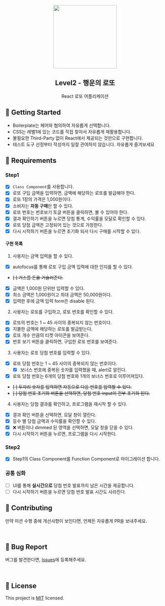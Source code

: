 <p align="middle" >
  <img width="200px;" src="https://raw.githubusercontent.com/woowacourse/javascript-lotto/main/src/images/lotto_ball.png"/>
</p>
<h2 align="middle">Level2 - 행운의 로또</h2>
<p align="middle">React 로또 어플리케이션</p>
</p>

## 🚀 Getting Started

- Boilerplate는 페어와 협의하여 자유롭게 선택합니다.
- CSS는 레벨1에 있는 코드를 직접 찾아서 자유롭게 재활용합니다.
- 불필요한 Third-Party 없이 React에서 제공되는 것만으로 구현합니다.
- 테스트 도구 선정부터 작성까지 일절 관여하지 않습니다. 자유롭게 즐겨보세요
  <br>

## 📝 Requirements

### Step1

- [x] `Class Component`를 사용합니다.
- [x] 로또 구입 금액을 입력하면, 금액에 해당하는 로또를 발급해야 한다.
- [x] 로또 1장의 가격은 1,000원이다.
- [x] 소비자는 **자동 구매**만 할 수 있다.
- [x] 로또 번호는 번호보기 토글 버튼을 클릭하면, 볼 수 있어야 한다.
- [x] 결과 확인하기 버튼을 누르면 당첨 통계, 수익률을 모달로 확인할 수 있다.
- [x] 로또 당첨 금액은 고정되어 있는 것으로 가정한다.
- [x] 다시 시작하기 버튼을 누르면 초기화 되서 다시 구매를 시작할 수 있다.

#### 구현 목록

1. 사용자는 금액 입력을 할 수 있다.

- [x] autofocus를 통해 로또 구입 금액 입력에 대한 인지를 할 수 있다.
- ~~[ ] 거스름 돈을 거슬러준다.~~
- [x] 금액은 1,000원 단위만 입력할 수 있다.
- [x] 최소 금액은 1,000원이고 최대 금액은 50,000원이다.
- [x] 입력한 후에 금액 입력 form은 disable 된다.

2. 사용자는 로또를 구입하고, 로또 번호를 확인할 수 있다.

- [x] 로또의 번호는 1 ~ 45 사이의 중복되지 않는 번호이다.
- [x] 지불한 금액에 해당하는 로또를 발급받는다.
- [x] 로또 개수 만큼의 티켓 아이콘을 보여준다.
- [x] 번호 보기 버튼을 클릭하면, 구입한 로또 번호를 보여준다.

3. 사용자는 로또 당첨 번호를 입력할 수 있다.

- [x] 로또 당첨 번호는 1 ~ 45 사이의 중복되지 않는 번호이다.
  - [x] 보너스 번호에 중복된 숫자를 입력했을 때, alert로 알린다.
- [x] 로또 당첨 번호는 6개의 당첨 번호와 1개의 보너스 번호로 이루어져있다.
- ~~[ ] 두자리 숫자를 입력하면 자동으로 다음 번호를 입력할 수 있다.~~
- ~~[ ] 당첨 번호 초기화 버튼을 선택하면, 당첨 번호 input이 전부 초기화 된다.~~

4. 사용자는 당첨 결과를 확인하고, 프로그램을 재시작 할 수 있다.

- [x] 결과 확인 버튼을 선택하면, 모달 창이 열린다.
- [x] 등수 별 당첨 금액과 수익률을 확인할 수 있다.
- [x] ❌ 버튼이나 dimmed 된 영역을 선택하면, 모달 창을 닫을 수 있다.
- [x] 다시 시작하기 버튼을 누르면, 프로그램을 다시 시작한다.

### Step2

- [x] Step1의 Class Component를 Function Component로 마이그레이션 합니다.

### 공통 심화

- [ ] UI를 통해 **실시간으로** 당첨 번호 발표까지 남은 시간을 제공합니다.
- [ ] 다시 시작하기 버튼을 누르면 당첨 번호 발표 시간도 사라진다.

## 👏 Contributing

만약 미션 수행 중에 개선사항이 보인다면, 언제든 자유롭게 PR을 보내주세요.

<br>

## 🐞 Bug Report

버그를 발견한다면, [Issues](https://github.com/woowacourse/react-lotto/issues)에 등록해주세요.

<br>

## 📝 License

This project is [MIT](https://github.com/woowacourse/react-lotto/blob/main/LICENSE) licensed.
